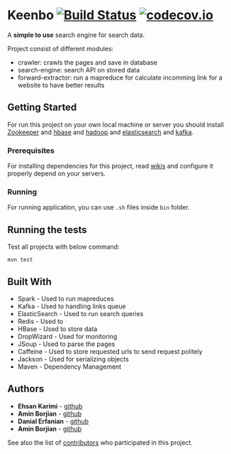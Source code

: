 # Keenbo [![Build Status](https://travis-ci.com/nimbo3/Keenbo.svg?branch=master)](https://travis-ci.com/nimbo3/Keenbo) [![codecov.io](https://codecov.io/github/nimbo3/Keenbo/coverage.svg?branch=master)](https://codecov.io/github/nimbo3/Keenbo?branch=master)

A **simple to use** search engine for search data.


Project consist of different modules:
* crawler: crawls the pages and save in database
* search-engine: search API on stored data
* forward-extractor: run a mapreduce for calculate incomming link for a website to have better results

## Getting Started

For run this project on your own local machine or server you should install [Zookeeper](https://github.com/nimbo3/Keenbo/wiki/Setup-Zookeeper-on-cluster) and [hbase](https://github.com/nimbo3/Keenbo/wiki/Setup-HBase-1.2.4-in-multi-node-cluster) and [hadoop](https://github.com/nimbo3/Keenbo/wiki/Setup-Hadoop-2.7.7-in-multi-node-cluster) and [elasticsearch](https://github.com/nimbo3/Keenbo/wiki/Setup-ElasticSearch) and [kafka](https://github.com/nimbo3/Keenbo/wiki/Setup-Kafka-on-cluster ).

### Prerequisites

For installing dependencies for this project, read [wikis](https://github.com/nimbo3/Keenbo/wiki) and configure it properly depend on your servers.

### Running

For running application, you can use `.sh` files inside `bin` folder.

## Running the tests

Test all projects with below command: 
```
mvn test
```

## Built With

* Spark - Used to run mapreduces
* Kafka - Used to handling links queue 
* ElasticSearch - Used to run search queries
* Redis - Used to 
* HBase - Used to store data 
* DropWizard - Used for monitoring
* JSoup - Used to parse the pages
* Caffeine - Used to store requested urls to send request politely
* Jackson - Used for serializing objects
* Maven - Dependency Management

## Authors

* **Ehsan Karimi** - [github](https://github.com/karimiehsan90)
* **Amin Borjian** - [github](https://github.com/Borjianamin98)
* **Danial Erfanian** - [github](https://github.com/DanialErfanian)
* **Amin Borjian** - [github](https://github.com/mrp-78)


See also the list of [contributors](https://github.com/karimiehsan90/nimbo_rss/graphs/contributors) who participated in this project.
